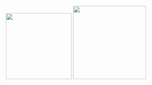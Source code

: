 <p align="center">
  <img 
    src="https://github-readme-stats.vercel.app/api?username=yumengjh&show_icons=true&theme=tokyonight&hide_border=true" 
    height="180px"
  />
  <img 
    src="https://github-readme-stats.vercel.app/api/top-langs/?username=yumengjh&layout=compact&theme=tokyonight&hide_border=true" 
    height="200px"
  />
</p>

